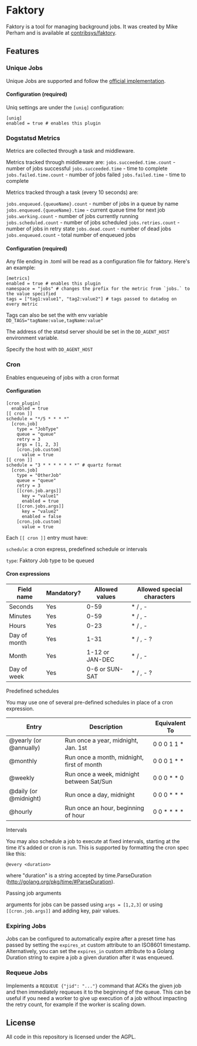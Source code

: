 # Faktory

Faktory is a tool for managing background jobs. It was created by Mike Perham and is available at [contribsys/faktory](https://github.com/contribsys/faktory).

## Features

### Unique Jobs

Unique Jobs are supported and follow the [official implementation](https://github.com/contribsys/faktory/wiki/Ent-Unique-Jobs).

#### Configuration (required)

Uniq settings are under the `[uniq]` configuration:

```
[uniq]
enabled = true # enables this plugin
```

### Dogstatsd Metrics

Metrics are collected through a task and middleware.

Metrics tracked through middleware are:
`jobs.succeeded.time.count` - number of jobs successful
`jobs.succeeded.time` - time to complete
`jobs.failed.time.count` - number of jobs failed
`jobs.failed.time` - time to complete

Metrics tracked through a task (every 10 seconds) are:

`jobs.enqueued.{queueName}.count` - number of jobs in a queue by name
`jobs.enqueued.{queueName}.time` - current queue time for next job
`jobs.working.count` - number of jobs currently running
`jobs.scheduled.count` - number of jobs scheduled
`jobs.retries.count` - number of jobs in retry state
`jobs.dead.count` - number of dead jobs
`jobs.enqueued.count` - total number of enqueued jobs

#### Configuration (required)

Any file ending in .toml will be read as a configuration file for faktory. Here's an example:

```
[metrics]
enabled = true # enables this plugin
namespace = "jobs" # changes the prefix for the metric from `jobs.` to the value specified
tags = ["tag1:value1", "tag2:value2"] # tags passed to datadog on every metric
```

Tags can also be set the with env variable `DD_TAGS="tagName:value,tagName:value"`

The address of the statsd server should be set in the `DD_AGENT_HOST` environment variable.

Specify the host with `DD_AGENT_HOST`

### Cron

Enables enqueueing of jobs with a cron format

#### Configuration

```
[cron_plugin]
  enabled = true
[[ cron ]]
schedule = "*/5 * * * *"
  [cron.job]
    type = "JobType"
    queue = "queue"
    retry = 3
    args = [1, 2, 3]
    [cron.job.custom]
      value = true
[[ cron ]]
schedule = "3 * * * * * * *" # quartz format
  [cron.job]
    type = "OtherJob"
    queue = "queue"
    retry = 3
    [[cron.job.args]]
      key = "value1"
      enabled = true
    [[cron.jobs.args]]
      key = "value2"
      enabled = false
    [cron.job.custom]
      value = true
```

Each `[[ cron ]]` entry must have:

`schedule`: a cron express, predefined schedule or intervals

`type`: Faktory Job type to be queued

#### Cron expressions

| Field name   | Mandatory? | Allowed values  | Allowed special characters |
| ------------ | ---------- | --------------- | -------------------------- |
| Seconds      | Yes        | 0-59            | \* / , -                   |
| Minutes      | Yes        | 0-59            | \* / , -                   |
| Hours        | Yes        | 0-23            | \* / , -                   |
| Day of month | Yes        | 1-31            | \* / , - ?                 |
| Month        | Yes        | 1-12 or JAN-DEC | \* / , -                   |
| Day of week  | Yes        | 0-6 or SUN-SAT  | \* / , - ?                 |

Predefined schedules

You may use one of several pre-defined schedules in place of a cron expression.

| Entry                  | Description                                | Equivalent To   |
| ---------------------- | ------------------------------------------ | --------------- |
| @yearly (or @annually) | Run once a year, midnight, Jan. 1st        | 0 0 0 1 1 \*    |
| @monthly               | Run once a month, midnight, first of month | 0 0 0 1 \* \*   |
| @weekly                | Run once a week, midnight between Sat/Sun  | 0 0 0 \* \* 0   |
| @daily (or @midnight)  | Run once a day, midnight                   | 0 0 0 \* \* \*  |
| @hourly                | Run once an hour, beginning of hour        | 0 0 \* \* \* \* |

Intervals

You may also schedule a job to execute at fixed intervals, starting at the time it's added or cron is run. This is supported by formatting the cron spec like this:

`@every <duration>`

where "duration" is a string accepted by time.ParseDuration (http://golang.org/pkg/time/#ParseDuration).

Passing job arguments

arguments for jobs can be passed using `args = [1,2,3]` or using `[[cron.job.args]]` and adding key, pair values.

### Expiring Jobs

Jobs can be configured to automatically expire after a preset time has passed by setting the `expires_at` custom attribute to an ISO8601 timestamp. Alternatively, you can set the `expires_in` custom attribute to a Golang Duration string to expire a job a given duration after it was enqueued.

### Requeue Jobs

Implements a `REQUEUE {"jid": "..."}` command that ACKs the given job and then immediately requeues it to the beginning of the queue. This can be useful if you need a worker to give up execution of a job without impacting the retry count, for example if the worker is scaling down.

## License

All code in this repository is licensed under the AGPL.
